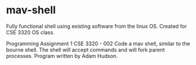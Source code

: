 # mav-shell
Fully functional shell using existing software from the linux OS. Created for CSE 3320 OS class.

Programming Assignment 1
CSE 3320 - 002
Code a mav shell, similar to the bourne shell.
The shell will accept commands and will fork parent processes.
Program written by Adam Hudson.

